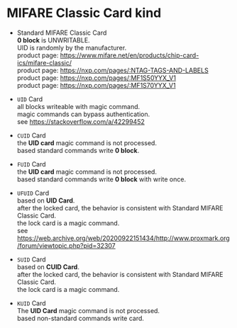 # MIFARE Classic Card kind

- Standard MIFARE Classic Card
  <br>**0 block** is UNWRITABLE.
  <br>UID is randomly by the manufacturer.
  <br>product page: <https://www.mifare.net/en/products/chip-card-ics/mifare-classic/>
  <br>product page: <https://nxp.com/pages/:NTAG-TAGS-AND-LABELS>
  <br>product page: <https://nxp.com/pages/:MF1S50YYX_V1>
  <br>product page: <https://nxp.com/pages/:MF1S70YYX_V1>

- `UID` Card
  <br>all blocks writeable with magic command.
  <br>magic commands can bypass authentication.
  <br>see <https://stackoverflow.com/a/42299452>

- `CUID` Card
  <br>the **UID card** magic command is not processed.
  <br>based standard commands write **0 block**.

- `FUID` Card
  <br>the **UID card** magic command is not processed.
  <br>based standard commands write **0 block** with write once.

- `UFUID` Card
  <br>based on **UID Card**.
  <br>after the locked card, the behavior is consistent with Standard MIFARE Classic Card.
  <br>the lock card is a magic command.
  <br>see <https://web.archive.org/web/20200922151434/http://www.proxmark.org/forum/viewtopic.php?pid=32307>

- `SUID` Card
  <br>based on **CUID Card**.
  <br>after the locked card, the behavior is consistent with Standard MIFARE Classic Card.
  <br>the lock card is a magic command.

- `KUID` Card
  <br>The **UID Card** magic command is not processed.
  <br>based non-standard commands write card.
